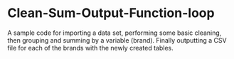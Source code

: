 # Clean-Sum-Output-Function-loop
A sample code for importing a data set, performing some basic cleaning, then grouping and summing by a variable (brand).  Finally outputting a CSV file for each of the brands with the newly created tables.

